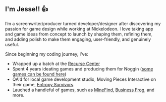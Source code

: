 ## I'm Jesse!! 👍

I’m a screenwriter/producer turned developer/designer after discovering my passion for game design while working at Nickelodeon. I love taking app and game ideas from concept to launch by shaping them, refining them, and adding polish to make them engaging, user-friendly, and genuinely useful.

Since beginning my coding journey, I've:
- Wrapped up a batch at the [Recurse Center](https://www.recurse.com/)
- Spent 4 years ideating games and producing them for Noggin ([some games can be found here](https://www.nick.com/games/all-games))
- QA'd for local game development studio, Moving Pieces Interactive on their game, [Entropy Survivors](https://www.movingpieces.io/entropy-survivors)
- Lauched a handleful of games, such as [MineFind](https://apps.apple.com/us/app/minefind-puzzle-game/id6752503126), [Business Frog](https://sweetfreak.itch.io/business-frog), and more.
